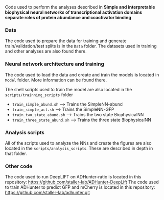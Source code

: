 Code used to perform the analyses described in **Simple and interpretable biophysical neural networks of transcriptional activation domains separate roles of protein abundance and coactivator binding**

### Data
The code used to prepare the data for training and generate train/validation/test splits is in the `Data` folder. The datasets used in training and other analyses are also found there.

### Neural network architecture and training
The code used to load the data and create and train the models is located in `Model` folder. More information can be found there. 

The shell scripts used to train the model are also located in the `scripts/trainning_scripts` folder 
- `train_simple_abund.sh` --> Trains the SimpleNN-abund
- `train_simple_act.sh` --> Trains the SimpleNN-GFP
- `train_two_state_abund.sh` --> Trains the two state BiophysicalNN
- `train_three_state_abund.sh` --> Trains the three state BiophysicalNN

### Analysis scripts
All of the scripts used to analyze the NNs and create the figures are also located in the `scripts/analysis_scripts`. These are described in depth in that folder. 

### Other code
The code used to run DeepLIFT on ADHunter-ratio is located in this repository: https://github.com/staller-lab/ADHunter-DeepLift
The code used to train ADHunter to predict GFP and mCherry is located in this repository: https://github.com/staller-lab/adhunter.git
